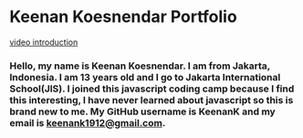 # Keenan Koesnendar Portfolio
[video introduction](https://keenank.github.io/keenank_portfolio/index.html)
### Hello, my name is Keenan Koesnendar. I am from Jakarta, Indonesia. I am 13 years old and I go to Jakarta International School(JIS). I joined this javascript coding camp because I find this interesting, I have never learned about javascript so this is brand new to me. My GitHub username is KeenanK and my email is keenank1912@gmail.com.
